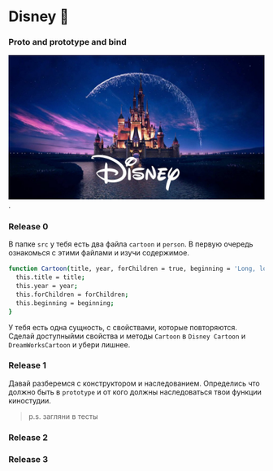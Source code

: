 # Disney 🧚
### Proto and prototype and bind
  ![screenshot](readme-assets/349186.jpg).

### Release 0

В папке `src` у тебя есть два файла `cartoon` и `person`. В первую очередь ознакомься с этими файлами и изучи содержимое. 
```sh
function Cartoon(title, year, forChildren = true, beginning = 'Long, long ago...') {
  this.title = title;
  this.year = year;
  this.forChildren = forChildren;
  this.beginning = beginning;
}
```
У тебя есть одна сущность, с свойствами, которые повторяются.
Сделай доступныйми свойства и методы `Сartoon`  в `Disney Cartoon`  и  `DreamWorksCartoon` и убери лишнее.
### Release 1
Давай разберемся с конструктором и наследованием. 
Определись что должно быть в `prototype` и от кого должны наследоваться твои функции киностудии.

> p.s. загляни в тесты

### Release 2



### Release 3



